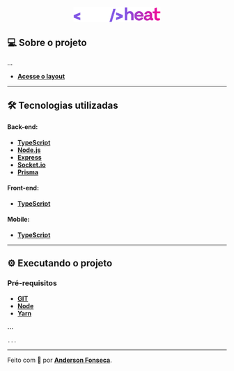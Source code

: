<div align="center">
  <img src="./github/logo.svg" alt="Logo" width="200px"/>
</div>

## 💻 Sobre o projeto

...

- **[Acesse o layout](https://www.figma.com/community/file/1031699316177416916)**

---

## 🛠️ Tecnologias utilizadas

#### Back-end:

- **[TypeScript](https://www.typescriptlang.org/)**
- **[Node.js]()**
- **[Express]()**
- **[Socket.io]()**
- **[Prisma]()**

#### Front-end:

- **[TypeScript](https://www.typescriptlang.org/)**

#### Mobile:

- **[TypeScript](https://www.typescriptlang.org/)**

---

## ⚙️ Executando o projeto

### Pré-requisitos

- **[GIT](https://git-scm.com/)**
- **[Node](https://nodejs.org/en/)**
- **[Yarn](https://classic.yarnpkg.com/en/docs/install/)**

**...**

```
...
```

---

Feito com 💜 por **[Anderson Fonseca](https://github.com/theandersonfonseca)**.
